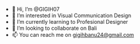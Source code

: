 - 👋 Hi, I’m @GIGIH07
- 👀 I’m interested in Visual Communication Design
- 🌱 I’m currently learning to Profesional Designer 
- 💞️ I’m looking to collaborate on Bali 
- 📫 You can reach me on gigihbanu24@gmail.com

<!---
GIGIH07/GIGIH07 is a ✨ special ✨ repository because its `README.md` (this file) appears on your GitHub profile.
You can click the Preview link to take a look at your changes.
--->
